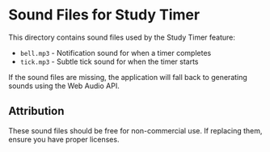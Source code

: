 # Sound Files for Study Timer

This directory contains sound files used by the Study Timer feature:

- `bell.mp3` - Notification sound for when a timer completes
- `tick.mp3` - Subtle tick sound for when the timer starts

If the sound files are missing, the application will fall back to generating sounds using the Web Audio API.

## Attribution

These sound files should be free for non-commercial use. If replacing them, ensure you have proper licenses.
